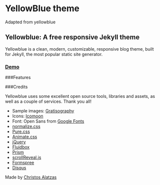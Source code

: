 # YellowBlue theme
Adapted from yellowblue
## Yellowblue: A free responsive Jekyll theme

Yellowblue is a clean, modern, customizable, responsive blog theme, built for Jekyll, the most popular static site generator.

### [Demo](http://demo-yb.yellowblue.eu/)

###Features


###Credits

Yellowblue uses some excellent open source tools, libraries and assets, as well as a couple of services. Thank you all!

- Sample images: [Gratisography](http://www.gratisography.com/)
- Icons: [Icomoon](https://icomoon.io/)
- Font: Open Sans from [Google Fonts](https://www.google.com/fonts)
- [normalize.css](https://necolas.github.io/normalize.css/)
- [Pure.css](http://purecss.io/)
- [Animate.css](https://daneden.github.io/animate.css/)
- [jQuery](https://jquery.com/)
- [Fluidbox](https://github.com/terrymun/Fluidbox)
- [Prism](http://prismjs.com/)
- [scrollReveal.js](http://scrollrevealjs.org/)
- [Formspree](https://formspree.io/)
- [Disqus](https://disqus.com/)

Made by [Christos Alatzas](https://twitter.com/chalatz)
